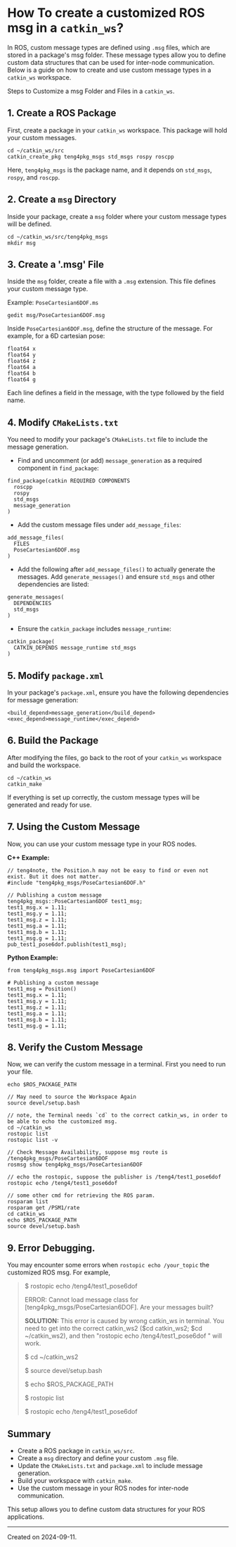 # How To create a customized ROS msg in a `catkin_ws`?

In ROS, custom message types are defined using `.msg` files, which are stored in a package's msg folder. These message types allow you to define custom data structures that can be used for inter-node communication. Below is a guide on how to create and use custom message types in a `catkin_ws` workspace.

Steps to Customize a msg Folder and Files in a `catkin_ws`.

## 1. Create a ROS Package

First, create a package in your `catkin_ws` workspace. This package will hold your custom messages.

```
cd ~/catkin_ws/src
catkin_create_pkg teng4pkg_msgs std_msgs rospy roscpp
```

Here, `teng4pkg_msgs` is the package name, and it depends on `std_msgs`, `rospy`, and `roscpp`.

## 2. Create a `msg` Directory

Inside your package, create a `msg` folder where your custom message types will be defined.

```
cd ~/catkin_ws/src/teng4pkg_msgs
mkdir msg
```

## 3. Create a '.msg' File

Inside the `msg` folder, create a file with a `.msg` extension. This file defines your custom message type.

Example: `PoseCartesian6DOF.ms`

```
gedit msg/PoseCartesian6DOF.msg
```

Inside `PoseCartesian6DOF.msg`, define the structure of the message. For example, for a 6D cartesian pose:

```
float64 x
float64 y
float64 z
float64 a
float64 b
float64 g
```

Each line defines a field in the message, with the type followed by the field name.

## 4. Modify `CMakeLists.txt`

You need to modify your package's `CMakeLists.txt` file to include the message generation.

- Find and uncomment (or add) `message_generation` as a required component in `find_package`:

```
find_package(catkin REQUIRED COMPONENTS
  roscpp
  rospy
  std_msgs
  message_generation
)
```

- Add the custom message files under `add_message_files`:

```
add_message_files(
  FILES
  PoseCartesian6DOF.msg
)
```

- Add the following after `add_message_files()` to actually generate the messages. Add `generate_messages()` and ensure `std_msgs` and other dependencies are listed:

```
generate_messages(
  DEPENDENCIES
  std_msgs
)
```

- Ensure the `catkin_package` includes `message_runtime`:

```
catkin_package(
  CATKIN_DEPENDS message_runtime std_msgs
)
```


## 5. Modify `package.xml`

In your package's `package.xml`, ensure you have the following dependencies for message generation:

```
<build_depend>message_generation</build_depend>
<exec_depend>message_runtime</exec_depend>
```

## 6. Build the Package

After modifying the files, go back to the root of your `catkin_ws` workspace and build the workspace.

```
cd ~/catkin_ws
catkin_make
```

If everything is set up correctly, the custom message types will be generated and ready for use.

## 7. Using the Custom Message

Now, you can use your custom message type in your ROS nodes.

**C++ Example:**

```
// teng4note, the Position.h may not be easy to find or even not exist. But it does not matter.
#include "teng4pkg_msgs/PoseCartesian6DOF.h"

// Publishing a custom message
teng4pkg_msgs::PoseCartesian6DOF test1_msg;
test1_msg.x = 1.11;
test1_msg.y = 1.11;
test1_msg.z = 1.11;
test1_msg.a = 1.11;
test1_msg.b = 1.11;
test1_msg.g = 1.11;
pub_test1_pose6dof.publish(test1_msg);
```

**Python Example:**

```
from teng4pkg_msgs.msg import PoseCartesian6DOF

# Publishing a custom message
test1_msg = Position()
test1_msg.x = 1.11;
test1_msg.y = 1.11;
test1_msg.z = 1.11;
test1_msg.a = 1.11;
test1_msg.b = 1.11;
test1_msg.g = 1.11;
```

## 8. Verify the Custom Message

Now, we can verify the custom message in a terminal. First you need to run your file.

```
echo $ROS_PACKAGE_PATH

// May need to source the Workspace Again
source devel/setup.bash

// note, the Terminal needs `cd` to the correct catkin_ws, in order to be able to echo the customized msg.
cd ~/catkin_ws
rostopic list
rostopic list -v

// Check Message Availability, suppose msg route is /teng4pkg_msgs/PoseCartesian6DOF
rosmsg show teng4pkg_msgs/PoseCartesian6DOF

// echo the rostopic, suppose the publisher is /teng4/test1_pose6dof
rostopic echo /teng4/test1_pose6dof

// some other cmd for retrieving the ROS param.
rosparam list
rosparam get /PSM1/rate
cd catkin_ws
echo $ROS_PACKAGE_PATH
source devel/setup.bash
```

## 9. Error Debugging.

You may encounter some errors when `rostopic echo /your_topic` the customized ROS msg. For example,

> $ rostopic echo /teng4/test1_pose6dof
> 
> ERROR: Cannot load message class for [teng4pkg_msgs/PoseCartesian6DOF]. Are your messages built?
> 
> **SOLUTION:**
> This error is caused by wrong catkin_ws in terminal. You need to get into the correct catkin_ws2 ($cd catkin_ws2; $cd ~/catkin_ws2), and then "rostopic echo /teng4/test1_pose6dof " will work.
> 
> $ cd ~/catkin_ws2
> 
> $ source devel/setup.bash
>
> $ echo $ROS_PACKAGE_PATH
>
> $ rostopic list
> 
> $ rostopic echo /teng4/test1_pose6dof

## Summary

- Create a ROS package in `catkin_ws/src`.
- Create a `msg` directory and define your custom `.msg` file.
- Update the `CMakeLists.txt` and `package.xml` to include message generation.
- Build your workspace with `catkin_make`.
- Use the custom message in your ROS nodes for inter-node communication.

This setup allows you to define custom data structures for your ROS applications.

--------
Created on 2024-09-11. 
